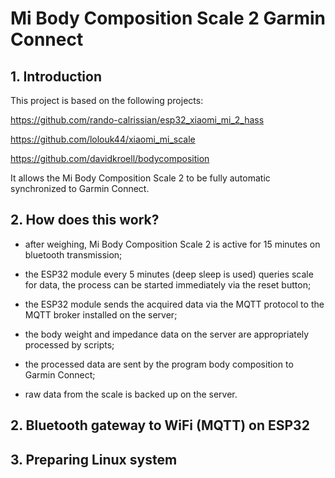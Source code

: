 # Mi Body Composition Scale 2 Garmin Connect

## 1. Introduction

This project is based on the following projects:

https://github.com/rando-calrissian/esp32_xiaomi_mi_2_hass

https://github.com/lolouk44/xiaomi_mi_scale

https://github.com/davidkroell/bodycomposition

It allows the Mi Body Composition Scale 2 to be fully automatic synchronized to Garmin Connect.

## 2. How does this work?

 - after weighing, Mi Body Composition Scale 2 is active for 15 minutes on bluetooth transmission;

 - the ESP32 module every 5 minutes (deep sleep is used) queries scale for data, the process can be started immediately via the reset button;

 - the ESP32 module sends the acquired data via the MQTT protocol to the MQTT broker installed on the server;

 - the body weight and impedance data on the server are appropriately processed by scripts;

 - the processed data are sent by the program body composition to Garmin Connect;

 - raw data from the scale is backed up on the server.

## 2. Bluetooth gateway to WiFi (MQTT) on ESP32

## 3. Preparing Linux system
